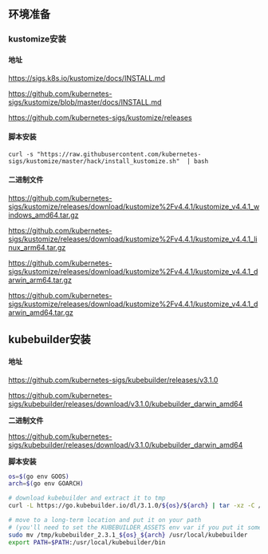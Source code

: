 ## 环境准备

### kustomize安装

#### 地址

https://sigs.k8s.io/kustomize/docs/INSTALL.md

https://github.com/kubernetes-sigs/kustomize/blob/master/docs/INSTALL.md

https://github.com/kubernetes-sigs/kustomize/releases



#### 脚本安装

```shell
curl -s "https://raw.githubusercontent.com/kubernetes-sigs/kustomize/master/hack/install_kustomize.sh"  | bash
```



#### 二进制文件

https://github.com/kubernetes-sigs/kustomize/releases/download/kustomize%2Fv4.4.1/kustomize_v4.4.1_windows_amd64.tar.gz

https://github.com/kubernetes-sigs/kustomize/releases/download/kustomize%2Fv4.4.1/kustomize_v4.4.1_linux_arm64.tar.gz

https://github.com/kubernetes-sigs/kustomize/releases/download/kustomize%2Fv4.4.1/kustomize_v4.4.1_darwin_arm64.tar.gz

https://github.com/kubernetes-sigs/kustomize/releases/download/kustomize%2Fv4.4.1/kustomize_v4.4.1_darwin_amd64.tar.gz



## kubebuilder安装

#### 地址

https://github.com/kubernetes-sigs/kubebuilder/releases/v3.1.0

https://github.com/kubernetes-sigs/kubebuilder/releases/download/v3.1.0/kubebuilder_darwin_amd64



**二进制文件**

https://github.com/kubernetes-sigs/kubebuilder/releases/download/v3.1.0/kubebuilder_darwin_amd64



**脚本安装**

```bash
os=$(go env GOOS)
arch=$(go env GOARCH)

# download kubebuilder and extract it to tmp
curl -L https://go.kubebuilder.io/dl/3.1.0/${os}/${arch} | tar -xz -C /tmp/

# move to a long-term location and put it on your path
# (you'll need to set the KUBEBUILDER_ASSETS env var if you put it somewhere else)
sudo mv /tmp/kubebuilder_2.3.1_${os}_${arch} /usr/local/kubebuilder
export PATH=$PATH:/usr/local/kubebuilder/bin
```

